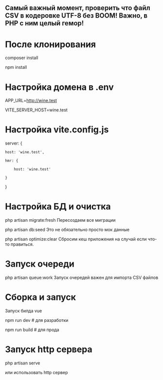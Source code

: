 ## Самый важный момент, проверить что файл CSV в кодеровке UTF-8 без BOOM! Важно, в PHP с ним целый гемор!

# После клонирования

composer install

npm install

# Настройка домена в .env

APP_URL=http://wine.test

VITE_SERVER_HOST=wine.test

# Настройка vite.config.js

server: {

    host: 'wine.test',

    hmr: { 
        
        host: 'wine.test' 
        
    }

}

# Настройка БД и очистка
php artisan migrate:fresh  Пересоздаем все миграции

php artisan db:seed  Это не обязательно просто мок данные

php artisan optimize:clear Сбросим кеш приложения на случай если что-то правиться.

# Запуск очереди
php artisan queue:work Запуск очередей важен для импорта CSV файлов

# Сборка и запуск

Запуск билда vue

npm run dev # для разработки

npm run build # для прода


# Запуск http сервера

php artisan serve

или использовать http сервер